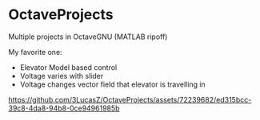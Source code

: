 # OctaveProjects

Multiple projects in OctaveGNU (MATLAB ripoff)

My favorite one:
* Elevator Model based control
* Voltage varies with slider
* Voltage changes vector field that elevator is travelling in

https://github.com/3LucasZ/OctaveProjects/assets/72239682/ed315bcc-39c8-4da8-94b8-0ce94961985b

